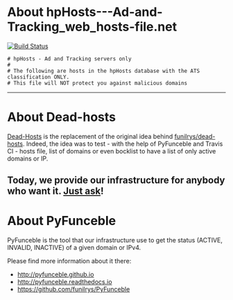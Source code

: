 # About hpHosts---Ad-and-Tracking_web_hosts-file.net

[![Build Status](https://travis-ci.org/dead-hosts/hpHosts---Ad-and-Tracking_web_hosts-file.net.svg?branch=master)](https://travis-ci.org/dead-hosts/hpHosts---Ad-and-Tracking_web_hosts-file.net)

```
# hpHosts - Ad and Tracking servers only
#
# The following are hosts in the hpHosts database with the ATS classification ONLY.
# This file will NOT protect you against malicious domains
```

--------------------------------------------------------------------------------

# About Dead-hosts

[Dead-Hosts](https://github.com/dead-hosts) is the replacement of the original idea behind [funilrys/dead-hosts](https://github.com/funilrys/dead-hosts).
Indeed, the idea was to test - with the help of PyFunceble and Travis CI - hosts file, list of domains or even bocklist to have a list of only active domains or IP.

Today, we provide our infrastructure for anybody who want it. [Just ask](https://github.com/dead-hosts/dev-center/issues/new?template=inclusion-request.md)!
--------------------------------------------------------------------------------

# About PyFunceble

PyFunceble is the tool that our infrastructure use to get the status (ACTIVE, INVALID, INACTIVE) of a given domain or IPv4.

Please find more information about it there:

* http://pyfunceble.github.io
* http://pyfunceble.readthedocs.io
* https://github.com/funilrys/PyFunceble

